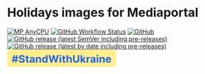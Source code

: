 # Holidays images for Mediaportal

[![MP AnyCPU](https://img.shields.io/badge/MP-AnyCPU-blue?logo=windows&logoColor=white)](https://github.com/andrewjswan/mediaportal.images.holidays/releases)
[![GitHub Workflow Status](https://img.shields.io/github/actions/workflow/status/andrewjswan/mediaportal.images.holidays/build.yml?logo=github)](https://github.com/andrewjswan/mediaportal.images.holidays/actions)
[![GitHub](https://img.shields.io/github/license/andrewjswan/mediaportal.images.holidays?color=blue)](https://github.com/andrewjswan/mediaportal.images.holidays/blob/master/LICENSE)
[![GitHub release (latest SemVer including pre-releases)](https://img.shields.io/github/v/release/andrewjswan/mediaportal.images.holidays?include_prereleases)](https://github.com/andrewjswan/mediaportal.images.holidays/releases)
[![GitHub release (latest by date including pre-releases)](https://img.shields.io/github/downloads/andrewjswan/mediaportal.images.holidays/latest/total)](https://github.com/andrewjswan/mediaportal.images.holidays/releases)
[![StandWithUkraine](https://raw.githubusercontent.com/vshymanskyy/StandWithUkraine/main/badges/StandWithUkraine.svg)](https://github.com/vshymanskyy/StandWithUkraine/blob/main/docs/README.md)

